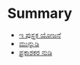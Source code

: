 # Summary

* [ಇ ಪುಸ್ತಕ ಯೋಜನೆ](README.md)
* [ಮುನ್ನುಡಿ](chapter0.md)
* [ಪ್ರಕಾಶಕರ ನುಡಿ](chapter1.md)


